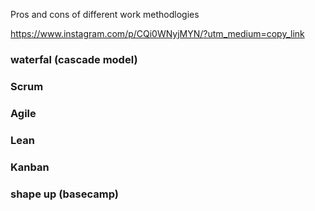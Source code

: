 Pros and cons of different work methodlogies<!--more-->

https://www.instagram.com/p/CQi0WNyjMYN/?utm_medium=copy_link

### waterfal (cascade model)

### Scrum

### Agile

### Lean

### Kanban

### shape up (basecamp)
